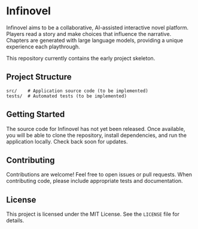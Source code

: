 # Infinovel

Infinovel aims to be a collaborative, AI-assisted interactive novel platform. Players read a story and make
choices that influence the narrative. Chapters are generated with large language models, providing a unique
experience each playthrough.

This repository currently contains the early project skeleton.

## Project Structure

```
src/    # Application source code (to be implemented)
tests/  # Automated tests (to be implemented)
```

## Getting Started

The source code for Infinovel has not yet been released. Once available, you will be able to clone the
repository, install dependencies, and run the application locally. Check back soon for updates.

## Contributing

Contributions are welcome! Feel free to open issues or pull requests. When contributing code, please include
appropriate tests and documentation.

## License

This project is licensed under the MIT License. See the `LICENSE` file for details.

